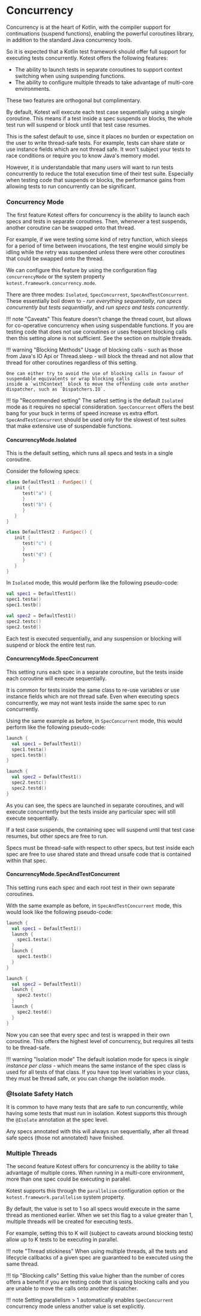 Concurrency
===========

Concurrency is at the heart of Kotlin, with the compiler support for continuations (suspend functions), enabling
the powerful coroutines library, in addition to the standard Java concurrency tools.

So it is expected that a Kotlin test framework should offer full support for executing tests concurrently.
Kotest offers the following features:

* The ability to launch tests in separate coroutines to support context switching when using suspending functions.
* The ability to configure multiple threads to take advantage of multi-core environments.

These two features are orthogonal but complimentary.


By default, Kotest will execute each test case sequentially using a single coroutine.
This means if a test inside a spec suspends or blocks, the whole test run will suspend or block until that test case resumes.

This is the safest default to use, since it places no burden or expectation on the user to write thread-safe tests. For example,
tests can share state or use instance fields which are not thread safe. It won't subject your tests to race conditions or require you to know Java's memory model.

However, it is understandable that many users will want to run tests concurrently to reduce the total execution time of their test suite.
Especially when testing code that suspends or blocks, the performance gains from allowing tests to run concurrently can be significant.



### Concurrency Mode

The first feature Kotest offers for concurrency is the ability to launch each specs and tests in separate coroutines.
Then, whenever a test suspends, another coroutine can be swapped onto that thread.

For example, if we were testing some kind of retry function, which sleeps for a period of time between invocations, the
test engine would simply be idling while the retry was suspended unless there were other coroutines that could be swapped onto the thread.

We can configure this feature by using the configuration flag `concurrencyMode` or the system property `kotest.framework.concurrency.mode`.

There are three modes: `Isolated`, `SpecConcurrent`, `SpecAndTestConcurrent`.
These essentially boil down to - _run everything sequentially_, _run specs concurrently but tests sequentially_, and _run specs and tests concurrently_.

!!! note "Caveats"
    This feature doesn't change the thread count, but allows for co-operative concurrency when using suspendable functions.
    If you are testing code that does not use coroutines or uses frequent blocking calls then this setting alone is not sufficient.
    See the section on multiple threads.

!!! warning "Blocking Methods"
    Usage of blocking calls - such as those from Java's IO Api or Thread.sleep - will block the thread and not allow that
    thread for other coroutines regardless of this setting.

    One can either try to avoid the use of blocking calls in favour of suspendable equivalents or wrap blocking calls
    inside a `withContext` block to move the offending code onto another dispatcher, such as `Dispatchers.IO`.

!!! tip "Recommended setting"
    The safest setting is the default `Isolated` mode as it requires no special consideration.
    `SpecConcurrent` offers the best bang for your buck in terms of speed increase vs extra effort.
    `SpecAndTestConcurrent` should be used only for the slowest of test suites that make extensive use of suspendable functions.


#### ConcurrencyMode.Isolated

This is the default setting, which runs all specs and tests in a single coroutine.

Consider the following specs:

```kotlin
class DefaultTest1 : FunSpec() {
   init {
      test("a") {
      }
      test("b") {
      }
   }
}

class DefaultTest2 : FunSpec() {
   init {
      test("c") {
      }
      test("d") {
      }
   }
}
```

In `Isolated` mode, this would perform like the following pseudo-code:

```kotlin
val spec1 = DefaultTest1()
spec1.testa()
spec1.testb()

val spec2 = DefaultTest1()
spec2.testc()
spec2.testd()
```

Each test is executed sequentially, and any suspension or blocking will suspend or block the entire test run.



#### ConcurrencyMode.SpecConcurrent

This setting runs each spec in a separate coroutine, but the tests inside each coroutine will execute sequentially.

It is common for tests inside the same class to re-use variables or use instance fields which are not thread safe.
Even when executing specs concurrently, we may not want tests inside the same spec to run concurrently.

Using the same example as before, in `SpecConcurrent` mode, this would perform like the following pseudo-code:

```kotlin
launch {
  val spec1 = DefaultTest1()
  spec1.testa()
  spec1.testb()
}

launch {
  val spec2 = DefaultTest1()
  spec2.testc()
  spec2.testd()
}
```

As you can see, the specs are launched in separate coroutines, and will execute concurrently
but the tests inside any particular spec will still execute sequentially.

If a test case suspends, the containing spec will suspend until that test case resumes, but other specs are free to run.

Specs must be thread-safe with respect to other specs, but test inside each spec are free to use shared state and
thread unsafe code that is contained within that spec.


#### ConcurrencyMode.SpecAndTestConcurrent

This setting runs each spec and each root test in their own separate coroutines.

With the same example as before, in `SpecAndTestConcurrent` mode, this would look like the following pseudo-code:

```kotlin
launch {
  val spec1 = DefaultTest1()
  launch {
    spec1.testa()
  }
  launch {
    spec1.testb()
  }
}

launch {
  val spec2 = DefaultTest1()
  launch {
    spec2.testc()
  }
  launch {
    spec2.testd()
  }
}
```

Now you can see that every spec and test is wrapped in their own coroutine.
This offers the highest level of concurrency, but requires all tests to be thread-safe.

!!! warning "Isolation mode"
    The default isolation mode for specs is _single instance per class_ - which means the same instance of
    the spec class is used for all tests of that class. If you have top level variables in your class, they must
    be thread safe, or you can change the isolation mode.


### @Isolate Safety Hatch

It is common to have many tests that are safe to run concurrently, while having some tests that must run in isolation.
Kotest supports this through the `@Isolate` annotation at the spec level.

Any specs annotated with this will always run sequentially, after all thread safe specs (those not annotated) have finished.




### Multiple Threads

The second feature Kotest offers for concurrency is the ability to take advantage of multiple cores.
When running in a multi-core environment, more than one spec could be executing in parallel.

Kotest supports this through the `parallelism` configuration option or the `kotest.framework.parallelism` system property.

By default, the value is set to 1 so all specs would execute in the same thread as mentioned earlier.
When we set this flag to a value greater than 1, multiple threads will be created for executing tests.

For example, setting this to K will (subject to caveats around blocking tests) allow up to K tests to be executing in parallel.

!!! note "Thread stickiness"
    When using multiple threads, all the tests and lifecycle callbacks of a given spec are guaranteed to be executed using the same thread.

!!! tip "Blocking calls"
    Setting this value higher than the number of cores offers a benefit if you are testing code that is using
    blocking calls and you are unable to move the calls onto another dispatcher.

!!! note
    Setting parallelism > 1 automatically enables `SpecConcurrent` concurrency mode unless another value is set explicitly.



